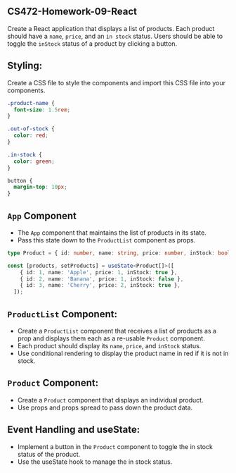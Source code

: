## CS472-Homework-09-React
Create a React application that displays a list of products. Each product should have a `name`, `price`, and an `in stock` status. Users should be able to toggle the `inStock` status of a product by clicking a button.

## Styling:
Create a CSS file to style the components and import this CSS file into your components.
```css
.product-name {
  font-size: 1.5rem;
}

.out-of-stock {
  color: red;
}

.in-stock {
  color: green;
}

button {
  margin-top: 10px;
}
```
## `App` Component
* The `App` component that maintains the list of products in its state.
* Pass this state down to the `ProductList` component as props.
```typescript
type Product = { id: number, name: string, price: number, inStock: boolean; };

const [products, setProducts] = useState<Product[]>([
    { id: 1, name: 'Apple', price: 1, inStock: true },
    { id: 2, name: 'Banana', price: 1, inStock: false },
    { id: 3, name: 'Cherry', price: 2, inStock: true },
  ]);
```
## `ProductList` Component:
* Create a `ProductList` component that receives a list of products as a prop and displays them each as a re-usable `Product` component.
* Each product should display its `name`, `price`, and `inStock` status.
* Use conditional rendering to display the product name in red if it is not in stock.

## `Product` Component:
* Create a `Product` component that displays an individual product.
* Use props and props spread to pass down the product data.
  
## Event Handling and useState:
* Implement a button in the `Product` component to toggle the in stock status of the product.
* Use the useState hook to manage the in stock status.
